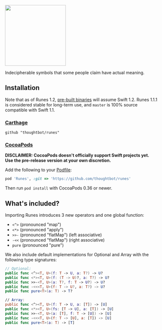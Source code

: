 <img src="https://raw.githubusercontent.com/thoughtbot/Runes/gh-pages/Logo.png" width="200" />

Indecipherable symbols that some people claim have actual meaning.

## Installation ##

Note that as of Runes 1.2, [pre-built binaries][releases] will assume Swift
1.2. Runes 1.1.1 is considered stable for long-term use, and `master` is 100%
source compatible with Swift 1.1.

[releases]: https://github.com/thoughtbot/Runes/releases

### [Carthage](https://github.com/Carthage/Carthage) ##

`github "thoughtbot/runes"`

### [CocoaPods](http://cocoapods.org/) ###

__DISCLAIMER: CocoaPods doesn't officially support Swift projects yet. Use the
pre-release version at your own discretion.__

Add the following to your
[Podfile](http://guides.cocoapods.org/using/the-podfile.html):

```ruby
pod 'Runes', :git => 'https://github.com/thoughtbot/runes'
```

Then run `pod install` with CocoaPods 0.36 or newer.

## What's included? ##

Importing Runes introduces 3 new operators and one global function:

- `<^>` (pronounced "map")
- `<*>` (pronounced "apply")
- `>>-` (pronounced "flatMap") (left associative)
- `-<<` (pronounced "flatMap") (right associative)
- `pure` (pronounced "pure")

We also include default implementations for Optional and Array with the
following type signatures:

```swift
// Optional:
public func <^><T, U>(f: T -> U, a: T?) -> U?
public func <*><T, U>(f: (T -> U)?, a: T?) -> U?
public func >>-<T, U>(a: T?, f: T -> U?) -> U?
public func -<<<T, U>(f: T -> U?, a: T?) -> U?
public func pure<T>(a: T) -> T?

// Array:
public func <^><T, U>(f: T -> U, a: [T]) -> [U]
public func <*><T, U>(fs: [T -> U], a: [T]) -> [U]
public func >>-<T, U>(a: [T], f: T -> [U]) -> [U]
public func -<<<T, U>(f: T -> [U], a: [T]) -> [U]
public func pure<T>(a: T) -> [T]
```
